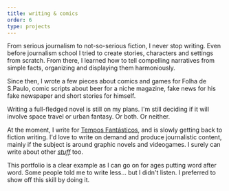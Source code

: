 ```yaml
---
title: writing & comics
order: 6
type: projects
---
```


From serious journalism to not-so-serious fiction, I never stop writing. Even before journalism school I tried to create stories, characters and settings from scratch. From there, I learned how to tell compelling narratives from simple facts, organizing and displaying them harmoniously.

Since then, I wrote a few pieces about comics and games for Folha de S.Paulo, comic scripts about beer for a niche magazine, fake news for his fake newspaper and short stories for himself.

<!-- end -->

Writing a full-fledged novel is still on my plans. I'm still deciding if it will involve space travel or urban fantasy. Or both. Or neither.

At the moment, I write for [Tempos Fantásticos](/newspaper), and is slowly getting back to fiction writing. I'd love to write on demand and produce journalistic content, mainly if the subject is around graphic novels and videogames. I surely can write about other [*stuff*](/stuff) too.

This portfolio is a clear example as I can go on for ages putting word after word. Some people told me to write less... but I didn't listen. I preferred to show off this skill by doing it.
